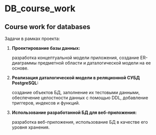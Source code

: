 # DB_course_work
## Course work for databases


Задачи в рамках проекта:
1.  **Проектирование базы данных:**

    разработка концептуальной модели приложения, создание ER-диаграммы предметной области и даталогической модели на ее основе.

3. **Реализация даталогической модели в реляционной СУБД PostgreSQL:**

    создание объектов БД, заполнение их тестовыми данными, обеспечение целостности данных с помощью DDL, добавление триггеров, индексов и функций.

4. **Использование разработанной БД для веб-приложения:**

    разработка веб-приложения, использование БД в качестве его уровня хранения.
